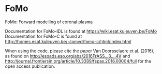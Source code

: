 # FoMo
FoMo: Forward modelling of coronal plasma

Documentation for FoMo-IDL is found at https://wiki.esat.kuleuven.be/FoMo <br>
Documentation for FoMo-C is found at http://homes.esat.kuleuven.be/~tomvd/fomo-c/html/index.html

When using the code, please cite the paper Van Doorsselaere et al. (2016), as found on 
http://esoads.eso.org/abs/2016FrASS...3....4V and http://journal.frontiersin.org/article/10.3389/fspas.2016.00004/full for the open access publication.
